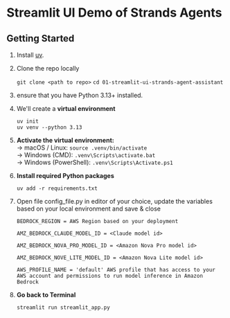 # Streamlit UI Demo of Strands Agents

## Getting Started  

1. Install [uv](https://docs.astral.sh/uv/getting-started/installation/).  

2. Clone the repo locally  

    `git clone <path to repo>`
    `cd 01-streamlit-ui-strands-agent-assistant`

3. ensure that you have Python 3.13+ installed.

4. We'll create a **virtual environment**  

    `uv init`  
    `uv venv --python 3.13`    

5. **Activate the virtual environment:**   
    -> macOS / Linux: `source .venv/bin/activate`   
    -> Windows (CMD): `.venv\Scripts\activate.bat`     
    -> Windows (PowerShell): `.venv\Scripts\Activate.ps1`  

6. **Install required Python packages**   

    `uv add -r requirements.txt`  

7. Open file config_file.py in editor of your choice, update the variables based on your local environment and save & close 

    `BEDROCK_REGION = AWS Region based on your deployment`

    `AMZ_BEDROCK_CLAUDE_MODEL_ID = <Claude model id>`  

    `AMZ_BEDROCK_NOVA_PRO_MODEL_ID = <Amazon Nova Pro model id>`  

    `AMZ_BEDROCK_NOVE_LITE_MODEL_ID = <Amazon Nova Lite model id>`  

    `AWS_PROFILE_NAME = 'default' AWS profile that has access to your AWS account and permissions to run model inference in Amazon Bedrock` 


8. **Go back to Terminal**  

    `streamlit run streamlit_app.py`